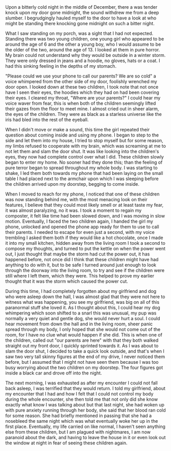 &#x200B;

Upon a bitterly cold night in the middle of December, there a was tender knock upon my door gone midnight, the sound withdrew me from a deep slumber. I begrudgingly hauled myself to the door to have a look at who might be standing there knocking gone midnight on such a bitter night.

What I saw standing on my porch, was a sight that I had not expected. Standing there was two young children, one young girl who appeared to be around the age of 6 and the other a young boy, who I would assume to be the older of the two, around the age of 13. I looked at them in pure horror. My brain could not understand why they would be outside in a winter storm. They were only dressed in jeans and a hoodie, no gloves, hats or a coat. I had this sinking feeling in the depths of my stomach. 

"Please could we use your phone to call our parents? We are so cold" a voice whimpered from the other side of my door, foolishly wrenched my door open. I looked down at these two children, I took note that not once have I seen their eyes, the hoodies which they had on had been covering their eyes. I cleared my throat, "Where are your parents?" I could hear my voice waver from fear, this is when both of the children seemingly lifted their gazes from the floor to meet mine. I almost cried out in sheer alarm, the eyes of the children. They were as black as a starless universe like the iris had bled into the rest of the eyeball. 

When I didn't move or make a sound, this time the girl repeated their question about coming inside and using my phone. I began to step to the side and let them into my house, I tried to stop myself but for some reason, my limbs refused to cooperate with my brain, which was screaming at me to not let them and slam the door shut. It was like looking into the children's eyes, they now had complete control over what I did. These children slowly began to enter my home. No sooner had they done this; than the feeling of pure terror began to spread throughout my whole body. I was starting to shake, I led them both towards my phone that had been laying on the small table I had placed next to the armchair upon which I was sleeping before the children arrived upon my doorstep, begging to come inside. 

When I moved to reach for my phone, I noticed that one of these children was now standing behind me, with the most menacing look on their features, I believe that they could most likely smell or at least taste my fear, it was almost paralyzing, no it was. I took a moment to regain my composter, it felt like time had been slowed down, and I was moving in slow motion. Eventually, I faced the two children again, I handed the girl my phone, unlocked and opened the phone app ready for them to use to call their parents. I needed to escape for even just a second, with my voice trembling I asked them both if they would like a hot chocolate, once I made it into my small kitchen, hidden away from the living room I took a second to compose my thoughts, and turned to put the kettle on when the power went out, I just thought that maybe the storm had cut the power out, it has happened before, not once did I think that these children might have had anything to do with it, but to be safe I turned around just enough to look through the doorway into the living room, to try and see if the children were still where I left them, which they were. This helped to prove my earlier thought that it was the storm which caused the power cut. 

During this time, I had completely forgotten about my girlfriend and dog who were asleep down the hall, I was almost glad that they were not here to witness what was happening, you see my girlfriend, was big on all of this paranormal stuff she loved it. As I thought about this, I could hear my dog whimpering which soon shifted to a snarl this was unusual, my pup was normally a very quiet and gentle dog, she would never hurt a soul. I could hear movement from down the hall and in the living room, sheer panic spread through my body, I only hoped that she would not come out of the room, for I have no clue what would happen if she did. This is when one of the children, called out "our parents are here" with that they both walked straight out my front door, I quickly sprinted towards it. As I was about to slam the door shut, I decided to take a quick look outside, and that's when I saw two very tall skinny figures at the end of my drive, I never noticed them before, but I assumed that I might not have seen them because I was too busy worrying about the two children on my doorstep. The four figures got inside a black car and drove off into the night. 

The next morning, I was exhausted as after my encounter I could not fall back asleep, I was terrified that they would return. I told my girlfriend, about my encounter that I had and how I felt that I could not control my body during the whole encounter, she then told me that not only did she know exactly what know I was talking about but that last night, she had woken up with pure anxiety running through her body, she said that her blood ran cold for some reason. She had briefly mentioned in passing that she had a nosebleed the same night which was what eventually woke her up in the first place. Eventually, my life carried on like normal, I haven't seen anything else from these children, but I am plagued with nightmares, I am now paranoid about the dark, and having to leave the house in it or even look out the window at night in fear of seeing these children again.